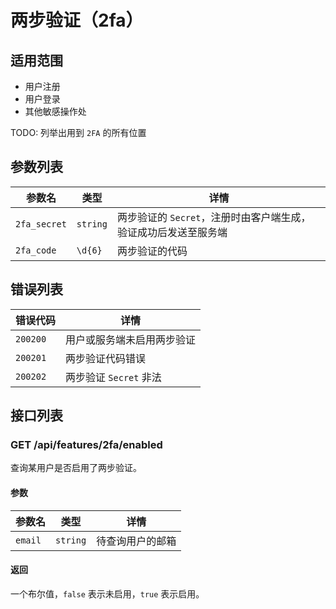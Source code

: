 # 两步验证（2fa）

## 适用范围

- 用户注册
- 用户登录
- 其他敏感操作处

TODO: 列举出用到 `2FA` 的所有位置

## 参数列表

| 参数名       | 类型     | 详情                                                            |
| ------------ | -------- | --------------------------------------------------------------- |
| `2fa_secret` | `string` | 两步验证的 `Secret`，注册时由客户端生成，验证成功后发送至服务端 |
| `2fa_code`   | `\d{6}`  | 两步验证的代码                                                  |


## 错误列表

| 错误代码 | 详情                       |
| -------- | -------------------------- |
| `200200` | 用户或服务端未启用两步验证 |
| `200201` | 两步验证代码错误           |
| `200202` | 两步验证 `Secret` 非法     |

## 接口列表

### GET /api/features/2fa/enabled

查询某用户是否启用了两步验证。

#### 参数

| 参数名  | 类型     | 详情             |
| ------- | -------- | ---------------- |
| `email` | `string` | 待查询用户的邮箱 |

#### 返回

一个布尔值，`false` 表示未启用，`true` 表示启用。
